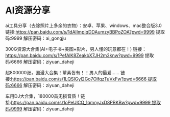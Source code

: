 # AI资源分享

ai工具分享（去除照片上多余的衣物）：安卓、苹果、windows、mac整合版3.0 链接:https://pan.baidu.com/s/1dAIImpIqDDAumzyBBPoZOA?pwd=9999 提取码:9999 解压密码：ai_gongju

300G资源大合集(AI+电子书+美图+影片，男人懂的玩意都在！) 链接：https://pan.baidu.com/s/1PefAlK8ZeakbX7JH2m3knw?pwd=9999 提取码:6666 解压密码：ziyuan_daheji

超800000张，国漫大合集！荤素皆有！！男人的最爱…… 链接:https://pan.baidu.com/s/1LQSIGyl2Go7OlfqzTuVxFw?pwd=6666 ​提取码:6666 解压密码：ziyuan_daheji

车用DJ大合集，180000首无损音质！链接:https://pan.baidu.com/s/1oPeUlCQ_1qmnyJxD8PBKBw?pwd=9999 提取码:9999 解压密码：ziyuan_daheji
